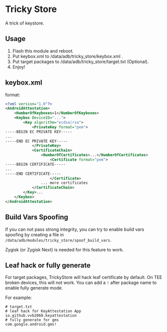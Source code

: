 # Tricky Store

A trick of keystore.

## Usage

1. Flash this module and reboot.  
2. Put keybox.xml to /data/adb/tricky_store/keybox.xml .  
3. Put target packages to /data/adb/tricky_store/target.txt (Optional).  
4. Enjoy!  

## keybox.xml

format:

```xml
<?xml version="1.0"?>
<AndroidAttestation>
    <NumberOfKeyboxes>1</NumberOfKeyboxes>
    <Keybox DeviceID="...">
        <Key algorithm="ecdsa|rsa">
            <PrivateKey format="pem">
-----BEGIN EC PRIVATE KEY-----
...
-----END EC PRIVATE KEY-----
            </PrivateKey>
            <CertificateChain>
                <NumberOfCertificates>...</NumberOfCertificates>
                    <Certificate format="pem">
-----BEGIN CERTIFICATE-----
...
-----END CERTIFICATE-----
                    </Certificate>
                ... more certificates
            </CertificateChain>
        </Key>...
    </Keybox>
</AndroidAttestation>
```

## Build Vars Spoofing

If you can not pass strong integrity, you can try to enable build vars spoofing
by creating a file in `/data/adb/modules/tricky_store/spoof_build_vars`.

Zygisk (or Zygisk Next) is needed for this feature to work.

## Leaf hack or fully generate

For target packages, TrickyStore will hack leaf certificate by default.
On TEE broken devices, this will not work. You can add a `!` after package name to enable fully
generate mode.

For example:

```
# target.txt
# leaf hack for KeyAttestation App
io.github.vvb2060.keyattestation
# fully generate for gms
com.google.android.gms!
```
